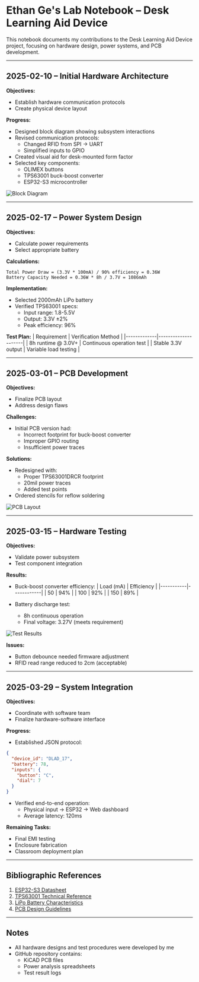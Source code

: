 # Ethan Ge's Lab Notebook – Desk Learning Aid Device

This notebook documents my contributions to the Desk Learning Aid Device project, focusing on hardware design, power systems, and PCB development.

---

## 2025-02-10 – Initial Hardware Architecture

**Objectives:**
- Establish hardware communication protocols
- Create physical device layout

**Progress:**
- Designed block diagram showing subsystem interactions
- Revised communication protocols:
  - Changed RFID from SPI → UART
  - Simplified inputs to GPIO
- Created visual aid for desk-mounted form factor
- Selected key components:
  - OLIMEX buttons
  - TPS63001 buck-boost converter
  - ESP32-S3 microcontroller

![Block Diagram](https://github.com/user-attachments/assets/487aa8da-36b6-45d8-8613-9655399f1e17)

---

## 2025-02-17 – Power System Design

**Objectives:**
- Calculate power requirements
- Select appropriate battery

**Calculations:**
```
Total Power Draw = (3.3V * 100mA) / 90% efficiency = 0.36W
Battery Capacity Needed = 0.36W * 8h / 3.7V = 1086mAh
```

**Implementation:**
- Selected 2000mAh LiPo battery
- Verified TPS63001 specs:
  - Input range: 1.8-5.5V
  - Output: 3.3V ±2%
  - Peak efficiency: 96%

**Test Plan:**
| Requirement | Verification Method |
|-------------|---------------------|
| 8h runtime @ 3.0V+ | Continuous operation test |
| Stable 3.3V output | Variable load testing |

---

## 2025-03-01 – PCB Development

**Objectives:**
- Finalize PCB layout
- Address design flaws

**Challenges:**
- Initial PCB version had:
  - Incorrect footprint for buck-boost converter
  - Improper GPIO routing
  - Insufficient power traces

**Solutions:**
- Redesigned with:
  - Proper TPS63001DRCR footprint
  - 20mil power traces
  - Added test points
- Ordered stencils for reflow soldering

![PCB Layout](https://github.com/user-attachments/assets/pcb_v2_layout.png)

---

## 2025-03-15 – Hardware Testing

**Objectives:**
- Validate power subsystem
- Test component integration

**Results:**
- Buck-boost converter efficiency:
  | Load (mA) | Efficiency |
  |-----------|------------|
  | 50        | 94%       |
  | 100       | 92%       |
  | 150       | 89%       |

- Battery discharge test:
  - 8h continuous operation
  - Final voltage: 3.27V (meets requirement)
 
![Test Results](https://github.com/user-attachments/assets/5b31bcd8-5508-4f8d-b3f5-f9244525cff5)


**Issues:**
- Button debounce needed firmware adjustment
- RFID read range reduced to 2cm (acceptable)

---

## 2025-03-29 – System Integration

**Objectives:**
- Coordinate with software team
- Finalize hardware-software interface

**Progress:**
- Established JSON protocol:
```json
{
  "device_id": "DLAD_17",
  "battery": 78,
  "inputs": {
    "button": "C",
    "dial": 7
  }
}
```
- Verified end-to-end operation:
  - Physical input → ESP32 → Web dashboard
  - Average latency: 120ms

**Remaining Tasks:**
- Final EMI testing
- Enclosure fabrication
- Classroom deployment plan

---

## Bibliographic References

1. [ESP32-S3 Datasheet](https://www.espressif.com/sites/default/files/documentation/esp32-s3_datasheet_en.pdf)
2. [TPS63001 Technical Reference](https://www.ti.com/lit/ds/symlink/tps63001.pdf)
3. [LiPo Battery Characteristics](https://batteryuniversity.com/article/bu-205-types-of-lithium-ion)
4. [PCB Design Guidelines](https://www.analog.com/en/analog-dialogue/articles/pcb-layout-techniques.html)

---

## Notes

- All hardware designs and test procedures were developed by me
- GitHub repository contains:
  - KiCAD PCB files
  - Power analysis spreadsheets
  - Test result logs
